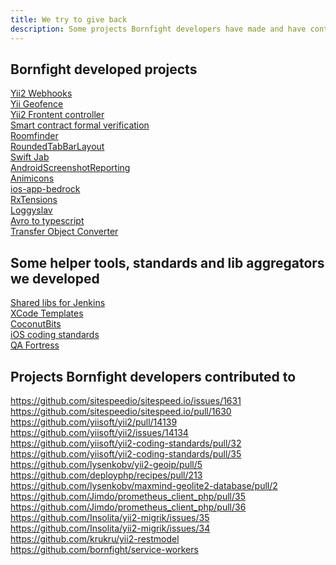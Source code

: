 ```yaml
---
title: We try to give back
description: Some projects Bornfight developers have made and have contributed to
---
```


## Bornfight developed projects

[Yii2 Webhooks](https://github.com/bornfight/yii2-webhooks) <br>
[Yii Geofence](https://github.com/bornfight/yii2-geofencing) <br>
[Yii2 Frontent controller](https://github.com/bornfight/yii2-frontend-controller) <br>
[Smart contract formal verification](https://github.com/bornfight/smart-contract-formal-verification) <br>
[Roomfinder](https://github.com/bornfight/roomfinder) <br>
[RoundedTabBarLayout](https://github.com/bornfight/RoundedTabBarLayout) <br>
[Swift Jab](https://github.com/bornfight/swift-jab) <br>
[AndroidScreenshotReporting](https://github.com/bornfight/AndroidScreenshotReporting) <br>
[Animicons](https://github.com/bornfight/Animicons) <br>
[ios-app-bedrock](https://github.com/bornfight/ios-app-bedrock) <br>
[RxTensions](https://github.com/bornfight/RxTensions) <br>
[Loggyslav](https://github.com/bornfight/loggyslav) <br>
[Avro to typescript](https://github.com/bornfight/avro-to-typescript) <br>
[Transfer Object Converter](https://github.com/bornfight/transfer-object-converter) <br>

## Some helper tools, standards and lib aggregators we developed
[Shared libs for Jenkins](https://github.com/bornfight/jenkins-shared-libraries) <br>
[XCode Templates](https://github.com/bornfight/XcodeTemplates) <br>
[CoconutBits](https://github.com/bornfight/CoconutBits) <br>
[iOS coding standards](https://github.com/bornfight/ios-coding-standards) <br>
[QA Fortress](https://github.com/bornfight/qa-fortress) <br>

## Projects Bornfight developers contributed to
https://github.com/sitespeedio/sitespeed.io/issues/1631<br>
https://github.com/sitespeedio/sitespeed.io/pull/1630<br>
https://github.com/yiisoft/yii2/pull/14139<br>
https://github.com/yiisoft/yii2/issues/14134<br>
https://github.com/yiisoft/yii2-coding-standards/pull/32<br>
https://github.com/yiisoft/yii2-coding-standards/pull/35<br>
https://github.com/lysenkobv/yii2-geoip/pull/5<br>
https://github.com/deployphp/recipes/pull/213<br>
https://github.com/lysenkobv/maxmind-geolite2-database/pull/2<br>
https://github.com/Jimdo/prometheus_client_php/pull/35<br>
https://github.com/Jimdo/prometheus_client_php/pull/36<br>
https://github.com/Insolita/yii2-migrik/issues/35<br>
https://github.com/Insolita/yii2-migrik/issues/34<br>
https://github.com/krukru/yii2-restmodel<br>
https://github.com/bornfight/service-workers<br>


